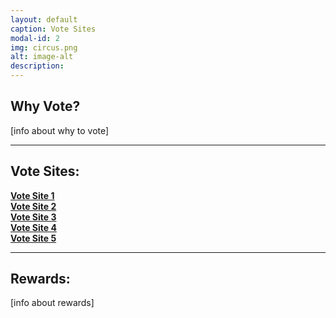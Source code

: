 ```yaml
---
layout: default
caption: Vote Sites
modal-id: 2
img: circus.png
alt: image-alt
description:
---
```

## Why Vote?
[info about why to vote]

___

## Vote Sites:
<div class="voteBox">
  <a href="https://example.com" target="_blank">
    <strong>Vote Site 1</strong>
  </a>
</div>
<div class="voteBox">
  <a href="https://example.com" target="_blank">
    <strong>Vote Site 2</strong>
  </a>
</div>
<div class="voteBox">
  <a href="https://example.com" target="_blank">
    <strong>Vote Site 3</strong>
  </a>
</div>
<div class="voteBox">
  <a href="https://example.com" target="_blank">
    <strong>Vote Site 4</strong>
  </a>
</div>
<div class="voteBox">
  <a href="https://example.com" target="_blank">
    <strong>Vote Site 5</strong>
  </a>
</div>

___

## Rewards:
[info about rewards]